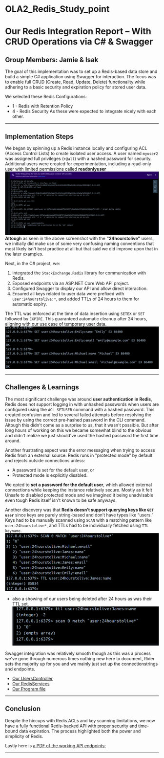 # OLA2_Redis_Study_point

# Our Redis Integration Report – With CRUD Operations via C# & Swagger

**Group Members: Jamie & Isak**
---
The goal of this implementation was to set up a Redis-based data store and build a simple C# application using Swagger for interaction. The focus was to enable full CRUD (Create, Read, Update, Delete) functionality while adhering to a basic security and expiration policy for stored user data.

We selected these Redis Configurations:
- 1 - Redis with Retention Policy 
- 4 - Redis Security
As these were expected to integrate nicely with each other. 

---

## Implementation Steps

We began by spinning up a Redis instance locally and configuring ACL (Access Control Lists) to create isolated user access. A user named `myuser2` was assigned full privileges (`+@all`) with a hashed password for security. Additional users were created for experimentation, including a read-only user with limited permissions called **readonlyuser**
![logging in as myuser and creating readonlyuser](1_screen.png)
**Altough** as seen in the above screenshot with the **"24hourstolive"** users, we initially did make use of some very confusing naming conventions that most likely isn't best practice at all but that said we did improve upon that in the later examples.

Next, in the C# project, we:

1. Integrated the `StackExchange.Redis` library for communication with Redis.
2. Exposed endpoints via an ASP.NET Core Web API project.
3. Configured Swagger to display our API and allow direct interaction.
4. Ensured all keys related to user data were prefixed with `user:24hourstolive:*`, and added TTLs of 24 hours to them for automatic expiry.

The TTL was enforced at the time of data insertion using `SETEX` or `SET` followed by `EXPIRE`. This guaranteed automatic cleanup after 24 hours, aligning with our use case of temporary user data.
![setting TTL's](2_screen.png)

---

## Challenges & Learnings

The most significant challenge was around **user authentication in Redis**, Redis does not support logging in with unhashed passwords when users are configured using the `ACL SETUSER` command with a hashed password. This created confusion and led to several failed attempts before resolving the issue by using the correct pre-hashed password in the CLI command.
Altough this didn't come as a surprise to us, that it wasn't possible. But after long hours of working on this we became somewhat blind to the obvious and didn't realize we just should've used the hashed password the first time around.

Another frustrating aspect was the error messaging when trying to access Redis from an external source. Redis runs in "protected mode" by default and rejects outside connections unless:

- A password is set for the default user, or
- Protected mode is explicitly disabled.

We opted to **set a password for the default user**, which allowed external connections while keeping the instance relatively secure. Mostly as it felt Unsafe to disabled protected mode and we imagined it being unadvisable even tough Redis itself isn't known to be safe anyways.

Another discovery was that **Redis doesn’t support querying keys like `GET user`** since keys are purely string-based and don’t have types like “users.” Keys had to be manually scanned using `SCAN` with a matching pattern like `user:24hourstolive*`, and TTLs had to be individually fetched using `TTL keyname`.
![listing all users with same key and fecthing ttls](3_screen.png)
- also a showing of our users being deleted after 24 hours as was their TTL set. ![expired ttl](screen_of_expired_TTL.png)

Swagger integration was relatively smooth though as this was a process we've gone through numerous times nothing new here to document, Rider sets the majority up for you and we mainly just set up the connectionstrings and endpoints.
- [Our UsersController](/OLA2_Redis_App/OLA2_Redis_App/Controllers/UsersController.cs)
- [Our RedisServices](/OLA2_Redis_App/OLA2_Redis_App/Services/RedisService.cs)
- [Our Program file](/OLA2_Redis_App/OLA2_Redis_App/Program.cs)

---

## Conclusion

Despite the hiccups with Redis ACLs and key scanning limitations, we now have a fully functional Redis-backed API with proper security and time-bound data expiration. The process highlighted both the power and simplicity of Redis.

Lastly here is [a PDF of the working API endpoints:](https://github.com/TofuBytes-Studies-Group/OLA2_Redis_Study_point/blob/main/OLA2_Redis_APP_ENDPOINTS.pdf)

---

